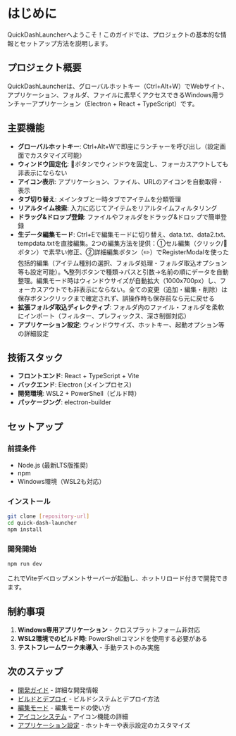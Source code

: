 # はじめに

QuickDashLauncherへようこそ！このガイドでは、プロジェクトの基本的な情報とセットアップ方法を説明します。

## プロジェクト概要

QuickDashLauncherは、グローバルホットキー（Ctrl+Alt+W）でWebサイト、アプリケーション、フォルダ、ファイルに素早くアクセスできるWindows用ランチャーアプリケーション（Electron + React + TypeScript）です。

## 主要機能

- **グローバルホットキー**: Ctrl+Alt+Wで即座にランチャーを呼び出し（設定画面でカスタマイズ可能）
- **ウィンドウ固定化**: 📌ボタンでウィンドウを固定し、フォーカスアウトしても非表示にならない
- **アイコン表示**: アプリケーション、ファイル、URLのアイコンを自動取得・表示
- **タブ切り替え**: メインタブと一時タブでアイテムを分類管理
- **リアルタイム検索**: 入力に応じてアイテムをリアルタイムフィルタリング
- **ドラッグ&ドロップ登録**: ファイルやフォルダをドラッグ&ドロップで簡単登録
- **生データ編集モード**: Ctrl+Eで編集モードに切り替え、data.txt、data2.txt、tempdata.txtを直接編集。2つの編集方法を提供：①セル編集（クリック/📝ボタン）で素早い修正、②詳細編集ボタン（✏️）でRegisterModalを使った包括的編集（アイテム種別の選択、フォルダ処理・フォルダ取込オプション等も設定可能）。🔤整列ボタンで種類→パスと引数→名前の順にデータを自動整理。編集モード時はウィンドウサイズが自動拡大（1000x700px）し、フォーカスアウトでも非表示にならない。全ての変更（追加・編集・削除）は保存ボタンクリックまで確定されず、誤操作時も保存前なら元に戻せる
- **拡張フォルダ取込ディレクティブ**: フォルダ内のファイル・フォルダを柔軟にインポート（フィルター、プレフィックス、深さ制御対応）
- **アプリケーション設定**: ウィンドウサイズ、ホットキー、起動オプション等の詳細設定

## 技術スタック

- **フロントエンド**: React + TypeScript + Vite
- **バックエンド**: Electron (メインプロセス)
- **開発環境**: WSL2 + PowerShell（ビルド時）
- **パッケージング**: electron-builder

## セットアップ

### 前提条件

- Node.js (最新LTS版推奨)
- npm
- Windows環境（WSL2も対応）

### インストール

```bash
git clone [repository-url]
cd quick-dash-launcher
npm install
```

### 開発開始

```bash
npm run dev
```

これでViteデベロップメントサーバーが起動し、ホットリロード付きで開発できます。

## 制約事項

1. **Windows専用アプリケーション** - クロスプラットフォーム非対応
2. **WSL2環境でのビルド時**: PowerShellコマンドを使用する必要がある
3. **テストフレームワーク未導入** - 手動テストのみ実施

## 次のステップ

- [開発ガイド](development.md) - 詳細な開発情報
- [ビルドとデプロイ](build-and-deploy.md) - ビルドシステムとデプロイ方法
- [編集モード](../features/edit-mode.md) - 編集モードの使い方
- [アイコンシステム](../features/icon-system.md) - アイコン機能の詳細
- [アプリケーション設定](../features/app-settings.md) - ホットキーや表示設定のカスタマイズ